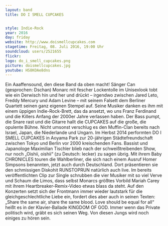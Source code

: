 ```yaml
---
layout: band
title: DO I SMELL CUPCAKES


style: Indie-Rock
year: 2016
day: friday
website: http://www.doismellcupcakes.com
stagetime: Freitag, 08. Juli 2016, 19:00 Uhr
soundcloud: users/2521655
flickr:
logo: do_i_smell_cupcakes.png
picture: doismellcupcakes.jpg
youtube: HS8KOAe8dns
---
```

Ein Aaaffensound, den diese Band da oben macht!
Sänger Can (gesprochen: Dschan) Monarc mit fescher Lockentolle im Unisexlook tobt wie ein Derwisch hin und her und drückt – irgendwo zwischen Jared Leto, Freddy Mercury und Adam Levine – mit seinem Falsett dem Berliner Quartett seinen ganz eigenen Stempel auf. Seine Musiker danken es ihm mit einem üppigen Indie-Rock-Brett, das da ansetzt, wo uns Franz Ferdinand und die Killers Anfang der 2000er Jahre verlassen haben. Der Bass pumpt, die Snare rast und die Gitarre hallt die CUPCAKES auf die große, die opulente Bühne. Nicht umsonst verschlug es den Muffin-Clan bereits nach Israel, Japan, die Niederlande und Ungarn. Im Herbst 2014 performten DO I SMELL CUPCAKES in Aoyama Park zur 20-jährigen Städtefreundschaft zwischen Tokyo und Berlin vor 2000 kreischenden Fans. Bassist und Japanologe Maximilian Tischler blieb nach der schweißtreibenden Show, nur noch „Oishii, oishii“ (zu Deutsch: lecker) zu sagen übrig.
Mit ihrem Baby CHRONICLES touren die Wahlberliner, die sich nach einem Ausruf Homer Simpsons benannten, jetzt auch durch Deutschland. Dort präsentieren sie den schmissigen Diskohit RUNSTOPRUN natürlich auch live. Im bereits veröffentlichten Clip zur Single schrubben die vier Musiker mit so viel Verve und Schaum die Limos, dass selbst Monarcs größtes Vorbild Mariah Carey mit ihrem Heartbreaker-Remix-Video etwas blass da steht. Auf den Konzerten setzt sich der Frontmann immer wieder lautstark für die gleichgeschlechtliche Liebe ein, fordert dies aber auch in seinen Texten: „Share the same air, share the same blood. Love should be equal for all“ heißt es in der Klavier-Ballade KINGDOM OF GOD. Immer wenn das Private politisch wird, gräbt es sich seinen Weg. Von diesen Jungs wird noch einiges zu hören sein.
